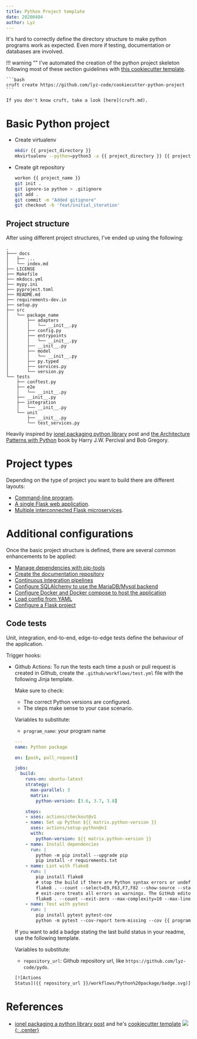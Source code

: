 ```yaml
---
title: Python Project template
date: 20200404
author: Lyz
---
```


It's hard to correctly define the directory structure to make python programs
work as expected. Even more if testing, documentation or databases are involved.

!!! warning ""
    I've automated the creation of the python project skeleton following most of
    these section guidelines with [this cookiecutter
    template](https://github.com/lyz-code/cookiecutter-python-project).

    ```bash
    cruft create https://github.com/lyz-code/cookiecutter-python-project
    ```

    If you don't know cruft, take a look [here](cruft.md).

# Basic Python project

* Create virtualenv
    ```bash
    mkdir {{ project_directory }}
    mkvirtualenv --python=python3 -a {{ project_directory }} {{ project_name }}
    ```

* Create git repository
    ```bash
    workon {{ project_name }}
    git init .
    git ignore-io python > .gitignore
    git add .
    git commit -m "Added gitignore"
    git checkout -b 'feat/initial_iteration'
    ```

## Project structure

After using different project structures, I've ended up using the following:

```
.
├─── docs
│   ├── ...
│   └── index.md
├── LICENSE
├── Makefile
├── mkdocs.yml
├── mypy.ini
├── pyproject.toml
├── README.md
├── requirements-dev.in
├── setup.py
├── src
│   └── package_name
│       ├── adapters
│       │   └── __init__.py
│       ├── config.py
│       ├── entrypoints
│       │   └── __init__.py
│       ├── __init__.py
│       ├── model
│       │   └── __init__.py
│       ├── py.typed
│       ├── services.py
│       └── version.py
└── tests
    ├── conftest.py
    ├── e2e
    │   └── __init__.py
    ├── __init__.py
    ├── integration
    │   └── __init__.py
    └── unit
        ├── __init__.py
        └── test_services.py
```

Heavily inspired by [ionel packaging python
library](https://blog.ionelmc.ro/2014/05/25/python-packaging/) post and
[the Architecture Patterns with
Python](https://www.cosmicpython.com/book/preface.html) book by Harry J.W.
Percival and Bob Gregory.

# Project types

Depending on the type of project you want to build there are different layouts:

* [Command-line program](python_cli_template.md).
* [A single Flask web application](python_flask_template.md).
* [Multiple interconnected Flask microservices](python_microservices_template.md).

# Additional configurations

Once the basic project structure is defined, there are several common
enhancements to be applied:

* [Manage dependencies with pip-tools](pip_tools.md)
* [Create the documentation repository](python_docs.md)
* [Continuous integration pipelines](ci.md)
* [Configure SQLAlchemy to use the MariaDB/Mysql
    backend](python_sqlalchemy_mariadb.md)
* [Configure Docker and Docker compose to host the
    application](python_docker.md)
* [Load config from YAML](python_config_yaml.md)
* [Configure a Flask project](python_flask_template.md)

## Code tests

Unit, integration, end-to-end, edge-to-edge tests define the behaviour of the
application.

Trigger hooks:

* Github Actions: To run the tests each time a push or pull request is created in Github, create
    the `.github/workflows/test.yml` file with the following Jinja
    template.

    Make sure to check:

    * The correct Python versions are configured.
    * The steps make sense to your case scenario.

    Variables to substitute:

    * `program_name`: your program name

    ```yaml
    ---
    name: Python package

    on: [push, pull_request]

    jobs:
      build:
        runs-on: ubuntu-latest
        strategy:
          max-parallel: 3
          matrix:
            python-version: [3.6, 3.7, 3.8]

        steps:
        - uses: actions/checkout@v1
        - name: Set up Python ${{ matrix.python-version }}
          uses: actions/setup-python@v1
          with:
            python-version: ${{ matrix.python-version }}
        - name: Install dependencies
          run: |
            python -m pip install --upgrade pip
            pip install -r requirements.txt
        - name: Lint with flake8
          run: |
            pip install flake8
            # stop the build if there are Python syntax errors or undefined names
            flake8 . --count --select=E9,F63,F7,F82 --show-source --statistics
            # exit-zero treats all errors as warnings. The GitHub editor is 127 chars wide
            flake8 . --count --exit-zero --max-complexity=10 --max-line-length=127 --statistics
        - name: Test with pytest
          run: |
            pip install pytest pytest-cov
            python -m pytest --cov-report term-missing --cov {{ program_name }} tests
    ```

    If you want to add a badge stating the last build status in your readme, use the
    following template.

    Variables to substitute:

    * `repository_url`: Github repository url, like
        `https://github.com/lyz-code/pydo`.

    ~~~markdown
    [![Actions
    Status]({{ repository_url }}/workflows/Python%20package/badge.svg)]({{ repository_url }}/actions)
    ~~~

# References

* [ionel packaging a python library
    post](https://blog.ionelmc.ro/2014/05/25/python-packaging/) and he's
    [cookiecutter template](https://github.com/ionelmc/cookiecutter-pylibrary)
[![](not-by-ai.svg){: .center}](https://notbyai.fyi)
